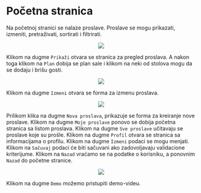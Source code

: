 # Početna stranica

Na početnoj stranici se nalaze proslave. Proslave se mogu prikazati, izmeniti, pretraživati, sortirati i filtrirati.
<p align="center">
  <img src="/userToolbar.jpg">
</p>

Klikom na dugme `Prikaži` otvara se stranica za pregled proslava. A nakon toga klikom na `Plan` dobija se plan sale i klikom na neki od stolova mogu da se dodaju i brišu gosti.
<p align="center">
  <img src="/prikazProslaveUser.jpg">
</p>

Klikom na dugme `Izmeni` otvara se forma za izmenu proslava.
<p align="center">
  <img src="/izmenaProslaveUser.jpg">
</p>

Prilikom klika na dugme `Nova proslava`, prikazuje se forma za kreiranje nove proslave. 
Klikom na dugme `Moje proslave` ponovo se dobija početna stranica sa listom proslava.
Klikom na dugme `Sve proslave` učitavaju se proslave koje su prošle.
Klikom na dugme `Profil` otvara se stranica sa informacijama o profilu. Klikom na dugme `Izmeni` podaci se mogu menjati. Klikom na `Sačuvaj` podaci će biti sačuvani ako zadovoljavaju validacione kriterijume. Klikom na `Nazad` vraćamo se na podatke o korisniku, a ponovnim `Nazad` do početne stranice.
<p align="center">
  <img src="/izmenaProfila.jpg">
</p>

Klikom na dugme `Demo` možemo pristupiti demo-videu.
